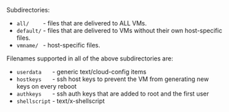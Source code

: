 
Subdirectories:

* `all/    `  - files that are delivered to ALL VMs.
* `default/`  - files that are delivered to VMs without their own host-specific files.
* `vmname/ `  - host-specific files.

Filenames supported in all of the above subdirectories are:

* `userdata   ` - generic text/cloud-config items
* `hostkeys   ` - ssh host keys to prevent the VM from generating new keys on every reboot
* `authkeys   ` - ssh auth keys that are added to root and the first user
* `shellscript` - text/x-shellscript
  
